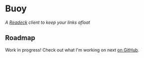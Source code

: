 # Buoy

_A [Readeck](https://readeck.org) client to keep your links afloat_

## Roadmap

Work in progress! Check out what I'm working on next [on GitHub](https://github.com/users/jocmp/projects/5).
